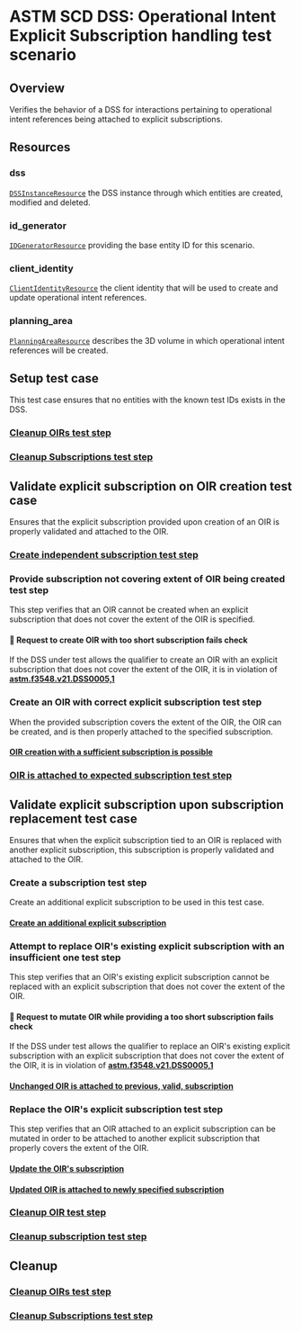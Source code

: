# ASTM SCD DSS: Operational Intent Explicit Subscription handling test scenario

## Overview

Verifies the behavior of a DSS for interactions pertaining to operational intent references being attached to explicit subscriptions.

## Resources

### dss

[`DSSInstanceResource`](../../../../resources/astm/f3548/v21/dss.py) the DSS instance through which entities are created, modified and deleted.

### id_generator

[`IDGeneratorResource`](../../../../resources/interuss/id_generator.py) providing the base entity ID for this scenario.

### client_identity

[`ClientIdentityResource`](../../../../resources/communications/client_identity.py) the client identity that will be used to create and update operational intent references.

### planning_area

[`PlanningAreaResource`](../../../../resources/astm/f3548/v21/planning_area.py) describes the 3D volume in which operational intent references will be created.

## Setup test case

This test case ensures that no entities with the known test IDs exists in the DSS.

### [Cleanup OIRs test step](./clean_workspace_op_intents.md)

### [Cleanup Subscriptions test step](./clean_workspace_subs.md)

## Validate explicit subscription on OIR creation test case

Ensures that the explicit subscription provided upon creation of an OIR is properly validated and attached to the OIR.

### [Create independent subscription test step](./fragments/sub/crud/create_query.md)

### Provide subscription not covering extent of OIR being created test step

This step verifies that an OIR cannot be created when an explicit subscription that does not cover the extent of the OIR is specified.

#### 🛑 Request to create OIR with too short subscription fails check

If the DSS under test allows the qualifier to create an OIR with an explicit subscription that does not cover the extent of the OIR,
it is in violation of **[astm.f3548.v21.DSS0005,1](../../../../requirements/astm/f3548/v21.md)**

### Create an OIR with correct explicit subscription test step

When the provided subscription covers the extent of the OIR, the OIR can be created, and is then properly
attached to the specified subscription.

#### [OIR creation with a sufficient subscription is possible](./fragments/oir/crud/create_query.md)

### [OIR is attached to expected subscription test step](./fragments/oir/oir_has_expected_subscription.md)

## Validate explicit subscription upon subscription replacement test case

Ensures that when the explicit subscription tied to an OIR is replaced with another explicit subscription,
this subscription is properly validated and attached to the OIR.

### Create a subscription test step

Create an additional explicit subscription to be used in this test case.

#### [Create an additional explicit subscription](./fragments/sub/crud/create_query.md)

### Attempt to replace OIR's existing explicit subscription with an insufficient one test step

This step verifies that an OIR's existing explicit subscription cannot be replaced with an explicit subscription that does not cover the extent of the OIR.

#### 🛑 Request to mutate OIR while providing a too short subscription fails check

If the DSS under test allows the qualifier to replace an OIR's existing explicit subscription with an explicit subscription that does not cover the extent of the OIR,
it is in violation of **[astm.f3548.v21.DSS0005,1](../../../../requirements/astm/f3548/v21.md)**

#### [Unchanged OIR is attached to previous, valid, subscription](./fragments/oir/oir_has_expected_subscription.md)

### Replace the OIR's explicit subscription test step

This step verifies that an OIR attached to an explicit subscription can be mutated in order to be attached
to another explicit subscription that properly covers the extent of the OIR.

#### [Update the OIR's subscription](./fragments/oir/crud/update_query.md)

#### [Updated OIR is attached to newly specified subscription](./fragments/oir/oir_has_expected_subscription.md)

### [Cleanup OIR test step](./fragments/oir/crud/delete_query.md)

### [Cleanup subscription test step](./fragments/sub/crud/delete_query.md)

## Cleanup

### [Cleanup OIRs test step](./clean_workspace_op_intents.md)

### [Cleanup Subscriptions test step](./clean_workspace_subs.md)
